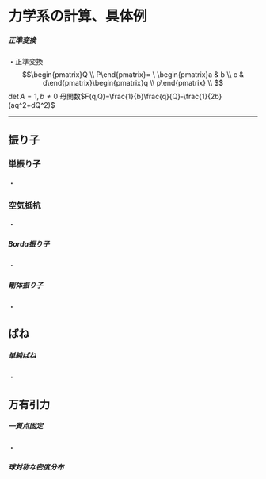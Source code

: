 # 力学系の計算、具体例

##### 正準変換

・正準変換$$\begin{pmatrix}Q \\ P\end{pmatrix}=   \
\begin{pmatrix}a & b \\ c & d\end{pmatrix}\begin{pmatrix}q \\ p\end{pmatrix}    \\
$$
$\det A=1,b\neq0$
母関数$F(q,Q)=\frac{1}{b}\frac{q}{Q}-\frac{1}{2b}(aq^2+dQ^2)$

---

## 振り子

### 単振り子

・

### 空気抵抗

・

##### Borda振り子

・

##### 剛体振り子

・

## ばね

##### 単純ばね

・

## 万有引力

##### 一質点固定

・

##### 球対称な密度分布



